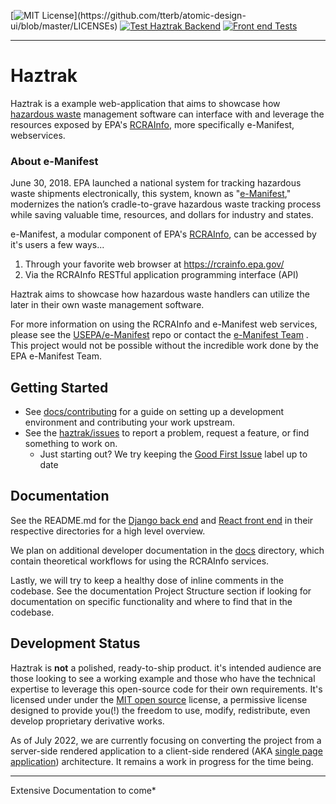 [![MIT License](https://img.shields.io/apm/l/atomic-design-ui.svg?)](https://github.com/tterb/atomic-design-ui/blob/master/LICENSEs)
[![Test Haztrak Backend](https://github.com/USEPA/haztrak/actions/workflows/test_backend.yml/badge.svg)](https://github.com/USEPA/haztrak/actions/workflows/test_backend.yml)
[![Front end Tests](https://github.com/USEPA/haztrak/actions/workflows/test_frontend.yml/badge.svg)](https://github.com/USEPA/haztrak/actions/workflows/test_frontend.yml)
___

# Haztrak

Haztrak is a example web-application that aims to showcase
how [hazardous waste](https://www.epa.gov/hw) management software can interface with and leverage
the resources exposed by EPA's [RCRAInfo](https://rcrainfo.epa.gov/), more specifically e-Manifest,
webservices.

### About e-Manifest

June 30, 2018. EPA launched a national system for tracking hazardous waste shipments electronically,
this system, known as "[e-Manifest](https://www.epa.gov/e-manifest)," modernizes the nation’s
cradle-to-grave hazardous waste tracking process while saving valuable time, resources, and dollars
for industry and states.

e-Manifest, a modular component of EPA's [RCRAInfo](https://rcrainfo.epa.gov/), can be accessed by
it's users a few ways...

1. Through your favorite web browser at https://rcrainfo.epa.gov/
2. Via the RCRAInfo RESTful application programming interface (API)

Haztrak aims to showcase how hazardous waste handlers can utilize the later in their own waste
management software.

For more information on using the RCRAInfo and e-Manifest web services, please see the
[USEPA/e-Manifest](https://github.com/USEPA/e-manifest) repo or contact the
[e-Manifest Team](https://www.epa.gov/e-manifest/forms/contact-us-about-hazardous-waste-electronic-manifest-system)
. This project would not be possible without the incredible work done by the EPA e-Manifest Team.

## Getting Started

- See [docs/contributing](https://github.com/USEPA/haztrak/blob/main/docs/CONTRIBUTING.md) for a
  guide on setting up a development environment and contributing your work upstream.
- See the [haztrak/issues](https://github.com/USEPA/haztrak/issues) to report a problem, request a
  feature, or find something to work on.
    - Just starting out? We try keeping the
      [Good First Issue](https://github.com/USEPA/haztrak/labels/good%20first%20issue) label up to
      date

## Documentation

See the README.md for the [Django back end](./backend/README.md)
and [React front end](./frontend/README.md) in their respective directories for a high level
overview.

We plan on additional developer documentation in the [docs](./docs) directory, which contain
theoretical workflows for using the RCRAInfo services.

Lastly, we will try to keep a healthy dose of inline comments in the codebase. See the documentation
Project Structure section if looking for documentation on specific functionality and where to find
that in the codebase.

## Development Status

Haztrak is **not** a polished, ready-to-ship product. it's intended audience are those looking
to see a working example and those who have the technical expertise to leverage this
open-source code for their own requirements. It's licensed under under
the [MIT open source](./LICENSE)
license, a permissive license designed to provide you(!) the freedom to use, modify, redistribute,
even develop proprietary derivative works.

As of July 2022, we are currently focusing on converting the project from a server-side rendered
application to a client-side rendered (AKA
[single page application](https://www.google.com/search?q=single%20page%20applications))
architecture. It remains a work in progress for the time being.

---
Extensive Documentation to come*
